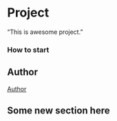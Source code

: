 ﻿# Project
“This is awesome project.”
### How to start
## Author

[Author](author.md)


## Some new section here

